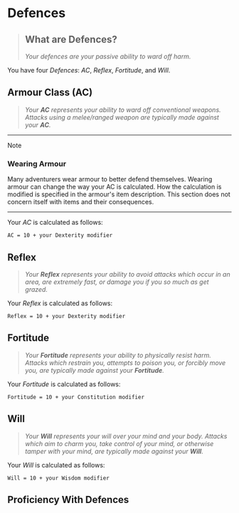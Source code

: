 # Defences

> ## What are Defences?
>
> *Your defences are your passive ability to ward off harm.*

You have four *Defences*: *AC*, *Reflex*, *Fortitude*, and *Will*.

## Armour Class (AC)

> *Your **AC** represents your ability to ward off conventional weapons. Attacks using a melee/ranged weapon are typically made against your **AC**.*

---

> [!NOTE]
>
> ### Wearing Armour
>
> Many adventurers wear armour to better defend themselves. Wearing armour can change the way your AC is calculated. How the calculation is modified is specified in the armour's item description. This section does not concern itself with items and their consequences.

---

Your *AC* is calculated as follows:

`AC = 10 + your Dexterity modifier`

## Reflex

> *Your **Reflex** represents your ability to avoid attacks which occur in an area, are extremely fast, or damage you if you so much as get grazed.*

Your *Reflex* is calculated as follows:

`Reflex = 10 + your Dexterity modifier`

## Fortitude

> *Your **Fortitude** represents your ability to physically resist harm. Attacks which restrain you, attempts to poison you, or forcibly move you, are typically made against your **Fortitude**.*

Your *Fortitude* is calculated as follows:

`Fortitude = 10 + your Constitution modifier`

## Will

> *Your **Will** represents your will over your mind and your body. Attacks which aim to charm you, take control of your mind, or otherwise tamper with your mind, are typically made against your **Will**.*

Your *Will* is calculated as follows:

`Will = 10 + your Wisdom modifier`

## Proficiency With Defences
